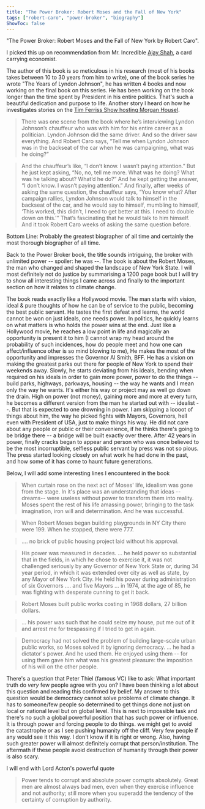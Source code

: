 ```yaml
---
title: "The Power Broker: Robert Moses and the Fall of New York"
tags: ["robert-caro", "power-broker", "biography"]
ShowToc: false
---
```


"The Power Broker: Robert Moses and the Fall of New York by Robert Caro".

I picked this up on recommendation from Mr. Incredible [Ajay Shah](https://xkdr.org/author/ajay-shah), a card carrying economist.

The author of this book is so meticulous in his research (most of his books takes between 10 to 30 years from him to write), one of the book series he wrote "The Years of Lyndon Johnson", he has written 4 books and now working on the final book on this series. He has been working on the book longer than the time spent by President in his entire politics. That's such a beautiful dedication and purpose to life. Another story I heard on how he investigates stories on the [Tim Ferriss Show hosting Morgan Housel](https://tim.blog/2023/11/02/morgan-housel-transcript/).

> There was one scene from the book where he’s interviewing Lyndon Johnson’s chauffeur who was with him for his entire career as a politician. Lyndon Johnson did the same driver. And so the driver saw everything. And Robert Caro says, “Tell me when Lyndon Johnson was in the backseat of the car when he was campaigning, what was he doing?”

> And the chauffeur’s like, “I don’t know. I wasn’t paying attention.” But he just kept asking, “No, no, tell me more. What was he doing? What was he talking about? What’d he do?” And he kept getting the answer, “I don’t know. I wasn’t paying attention.” And finally, after weeks of asking the same question, the chauffeur says, “You know what? After campaign rallies, Lyndon Johnson would talk to himself in the backseat of the car, and he would say to himself, mumbling to himself, ‘This worked, this didn’t, I need to get better at this. I need to double down on this.'” That’s fascinating that he would talk to him himself. And it took Robert Caro weeks of asking the same question before.

Bottom Line: Probably the greatest biographer of all time and certainly the most thorough biographer of all time.

Back to the Power Broker book, the title sounds intriguing, the broker with unlimited power -- spoiler: he was --. The book is about the Robert Moses, the man who changed and shaped the landscape of New York State. I will most definitely not do justice by summarising a 1200 page book but I will try to show all interesting things I came across and finally to the important section on how it relates to climate change.

The book reads exactly like a Hollywood movie. The man starts with vision, ideal & pure thoughts of how he can be of service to the public, becoming the best public servant. He tastes the first defeat and learns, the world cannot be won on just ideals, one needs power. In politics, he quickly learns on what matters is who holds the power wins at the end. Just like a Hollywood movie, he reaches a low point in life and magically an opportunity is present it to him (I cannot wrap my head around the probability of such incidences, how do people meet and how one can affect/influence other is so mind blowing to me), He makes the most of the opportunity and impresses the Governor Al Smith, BFF. He has a vision on making the greatest parks out there for people of New York to spend their weekends away. Slowly, he starts deviating from his ideals, bending when required on his ideals in order to gain more power, power to do the things -- build parks, highways, parkways, housing -- the way he wants and I mean only the way he wants. It's either his way or project may as well go down the drain. High on power (not money), gaining more and more at every turn, he becomes a different version from the man he started out with -- idealist --. But that is expected to one drowning in power. I am skipping a loooot of things about him, the way he picked fights with Mayors, Governors, hell even with President of USA, just to make things his way. He did not care about any people or public or their convenience, if he thinks there's going to be bridge there -- a bridge will be built exactly over there. After 42 years in power, finally cracks began to appear and person who was once believed to be the most incorruptible, selfless public servant by press was not so pious. The press started looking closely on what work he had done in the past, and how some of it has come to haunt future generations.

Below, I will add some interesting lines I encountered in the book

> When curtain rose on the next act of Moses' life, idealism was gone from the stage. In it's place was an understanding that ideas --dreams-- were useless without power to transform them into reality. Moses spent the rest of his life amassing power, bringing to the task imagination, iron will and determination. And he was successful.

> When Robert Moses began building playgrounds in NY City there were 199. When he stopped, there were 777.

> .... no brick of public housing project laid without his approval.

> His power was measured in decades. ... he held power so substantial that in the fields, in which he chose to exercise it, it was not challenged seriously by any Governor of New York State or, during 34 year period, in which it was extended over city as well as state, by any Mayor of New York City. He held his power during administration of six Governors .... and five Mayors ... in 1974, at the age of 85, he was fighting with desperate cunning to get it back.

> Robert Moses built public works costing in 1968 dollars, 27 billion dollars.

> ... his power was such that he could seize my house, put me out of it and arrest me for trespassing if I tried to get in again.

> Democracy had not solved the problem of building large-scale urban public works, so Moses solved it by ignoring democracy. ... he had a dictator's power. And he used them. He enjoyed using them -- for using them gave him what was his greatest pleasure: the imposition of his will on the other people.

There's a question that Peter Thiel (famous VC) like to ask: What important truth do *very* few people agree with you on? I have been thinking a lot about this question and reading this confirmed by belief. My answer to this question would be democracy cannot solve problems of climate change. It has to someone/few people so determined to get things done not just on local or national level but on global level. This is next to impossible task and there's no such a global powerful position that has such power or influence. It is through power and forcing people to do things. we might get to avoid the catastrophe or as I see pushing humanity off the cliff. Very few people if any would see it this way. I don't know if it is right or wrong. Also, having such greater power will almost definitely corrupt that person/institution. The aftermath if these people avoid destruction of humanity through their power is also scary.

I will end with Lord Acton's powerful quote

> Power tends to corrupt and absolute power corrupts absolutely. Great men are almost always bad men, even when they exercise influence and not authority; still more when you superadd the tendency of the certainty of corruption by authority.
